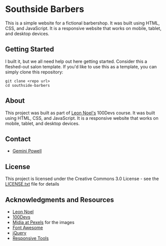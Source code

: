 # Southside Barbers

This is a simple website for a fictional barbershop. It was built using HTML, CSS, and JavaScript. It is a responsive website that works on mobile, tablet, and desktop devices.

## Getting Started

I built it, but we all need help out here getting started.
Consider this a fleshed-out salon template.
If you'd like to use this as a template, you can simply clone this repository:

```
git clone <repo url>
cd southside-barbers
```

## About

This project was built as part of [Leon Noel's](https://leonnoel.com/) 100Devs course. It was built using HTML, CSS, and JavaScript. It is a responsive website that works on mobile, tablet, and desktop devices.

## Contact

- [Gemini Powell](https://gemafawell.dev/)

## License

This project is licensed under the Creative Commons 3.0 License - see the [LICENSE.txt](LICENSE.txt) file for details

## Acknowledgments and Resources

- [Leon Noel](https://leonnoel.com/)
- [100Devs](https://100devs.com/)
- [Midia at Pexels](https://www.pexels.com/@multimediayreaccion/) for the images
- [Font Awesome](https://fontawesome.com/)
- [jQuery](https://jquery.com/)
- [Responsive Tools](https://github.com/ajlkn/responsive-tools)
